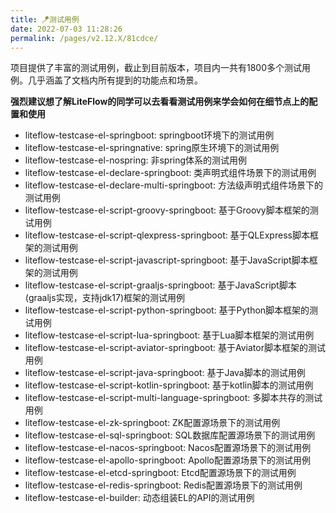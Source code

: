 ```yaml
---
title: 🪁测试用例
date: 2022-07-03 11:28:26
permalink: /pages/v2.12.X/81cdce/
---
```


项目提供了丰富的测试用例，截止到目前版本，项目内一共有1800多个测试用例。几乎涵盖了文档内所有提到的功能点和场景。

**强烈建议想了解LiteFlow的同学可以去看看测试用例来学会如何在细节点上的配置和使用**

* liteflow-testcase-el-springboot: springboot环境下的测试用例
* liteflow-testcase-el-springnative: spring原生环境下的测试用例
* liteflow-testcase-el-nospring: 非spring体系的测试用例
* liteflow-testcase-el-declare-springboot: 类声明式组件场景下的测试用例
* liteflow-testcase-el-declare-multi-springboot: 方法级声明式组件场景下的测试用例
* liteflow-testcase-el-script-groovy-springboot: 基于Groovy脚本框架的测试用例
* liteflow-testcase-el-script-qlexpress-springboot: 基于QLExpress脚本框架的测试用例
* liteflow-testcase-el-script-javascript-springboot: 基于JavaScript脚本框架的测试用例
* liteflow-testcase-el-script-graaljs-springboot: 基于JavaScript脚本(graaljs实现，支持jdk17)框架的测试用例
* liteflow-testcase-el-script-python-springboot: 基于Python脚本框架的测试用例
* liteflow-testcase-el-script-lua-springboot: 基于Lua脚本框架的测试用例
* liteflow-testcase-el-script-aviator-springboot: 基于Aviator脚本框架的测试用例
* liteflow-testcase-el-script-java-springboot: 基于Java脚本的测试用例
* liteflow-testcase-el-script-kotlin-springboot: 基于kotlin脚本的测试用例
* liteflow-testcase-el-script-multi-language-springboot: 多脚本共存的测试用例
* liteflow-testcase-el-zk-springboot: ZK配置源场景下的测试用例
* liteflow-testcase-el-sql-springboot: SQL数据库配置源场景下的测试用例
* liteflow-testcase-el-nacos-springboot: Nacos配置源场景下的测试用例
* liteflow-testcase-el-apollo-springboot: Apollo配置源场景下的测试用例
* liteflow-testcase-el-etcd-springboot: Etcd配置源场景下的测试用例
* liteflow-testcase-el-redis-springboot: Redis配置源场景下的测试用例
* liteflow-testcase-el-builder: 动态组装EL的API的测试用例

